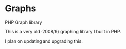 # Graphs
PHP Graph library

This is a very old (2008/9) graphing library I built in PHP.

I plan on updating and upgrading this.
